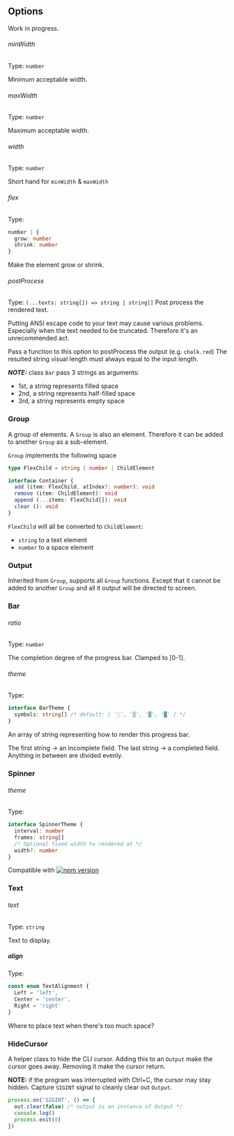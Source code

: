## Options
Work in progress.

###### minWidth
Type: `number`

Minimum acceptable width.

###### maxWidth
Type: `number`

Maximum acceptable width.

###### width
Type: `number`

Short hand for `minWidth` & `maxWidth`

###### flex
Type:
```typescript
number | {
  grow: number
  shrink: number
}
```

Make the element grow or shrink.

###### postProcess
Type: `(...texts: string[]) => string | string[]`
Post process the rendered text.

Putting ANSI escape code to your text may cause various problems.
Especially when the text needed to be truncated.
Therefore it's an unrecommended act.

Pass a function to this option to postProcess the output
(e.g. `chalk.red`)
The resulted string visual length must always equal to the input length.

***NOTE:*** class `Bar` pass 3 strings as arguments:
- 1st, a string represents filled space
- 2nd, a string represents half-filled space
- 3rd, a string represents empty space

### Group
A group of elements. A `Group` is also an element.
Therefore it can be added to another `Group` as a sub-element.

`Group` implements the following space
```typescript
type FlexChild = string | number | ChildElement

interface Container {
  add (item: FlexChild, atIndex?: number): void
  remove (item: ChildElement): void
  append (...items: FlexChild[]): void
  clear (): void
}
```
`FlexChild` will all be converted to `ChildElement`:
- `string` to a text element
- `number` to a space element


### Output
Inherited from `Group`, supports all `Group` functions. Except that it cannot
be added to another `Group` and all it output will be directed to screen.

### Bar
###### ratio
Type: `number`

The completion degree of the progress bar. Clamped to [0-1].

###### theme
Type:
```typescript
interface BarTheme {
  symbols: string[] /* default: [ '░', '▒', '▓', '█' ] */
}
```
An array of string representing how to render this progress bar.

The first string → an incomplete field.
The last string → a completed field.
Anything in between are divided evenly.

### Spinner
###### theme
Type:
```typescript
interface SpinnerTheme {
  interval: number
  frames: string[]
  /* Optional fixed width to rendered at */
  width?: number
}
```
Compatible with
[![npm version](https://badge.fury.io/js/cli-spinners.svg)](https://badge.fury.io/js/cli-spinners)


### Text
###### text
Type: `string`

Text to display.

##### align
Type:
```typescript
const enum TextAlignment {
  Left = 'left',
  Center = 'center',
  Right = 'right'
}
```

Where to place text when there's too much space?

### HideCursor
A helper class to hide the CLI cursor.
Adding this to an `Output` make the cursor goes away.
Removing it make the cursor return.

**NOTE:** if the program was interrupted with Ctrl+C, the cursor
may stay hidden.
Capture `SIGINT` signal to cleanly clear out `Output`.

```typescript
process.on('SIGINT', () => {
  out.clear(false) /* output is an instance of Output */
  console.log()
  process.exit(0)
})
```
